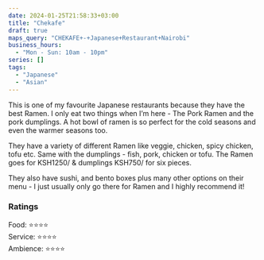 ```yaml
---
date: 2024-01-25T21:58:33+03:00
title: "Chekafe"
draft: true
maps_query: "CHEKAFE+-+Japanese+Restaurant+Nairobi"
business_hours:
  - "Mon - Sun: 10am - 10pm"
series: []
tags:
  - "Japanese"
  - "Asian"
---
```


This is one of my favourite Japanese restaurants because they have the best Ramen. I only eat two things when I’m here - The Pork Ramen and the pork dumplings. A hot bowl of ramen is so perfect for the cold seasons and even the warmer seasons too.

They have a variety of different Ramen like veggie, chicken, spicy chicken, tofu etc. Same with the dumplings - fish, pork, chicken or tofu. The Ramen goes for KSH1250/ & dumplings KSH750/ for six pieces.

They also have sushi, and bento boxes plus many other options on their menu - I just usually only go there for Ramen and I highly recommend it!

### Ratings

Food: ⭐️⭐️⭐️⭐️<br>
Service: ⭐️⭐️⭐️⭐️<br>
Ambience: ⭐️⭐️⭐️⭐️<br>
